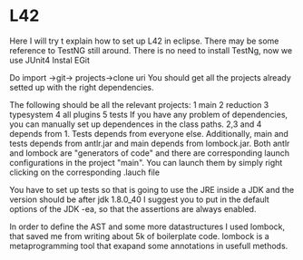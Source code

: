 # L42

Here I will try t explain how to set up L42 in eclipse.
There may be some reference to TestNG still around.
  There is no need to install TestNg, now we use JUnit4
Instal EGit

Do import ->git-> projects->clone uri
You should get all the projects already  setted up with the right dependencies.

The following should be all the relevant projects:
1 main
2 reduction
3 typesystem
4 all plugins
5 tests
If you have any problem of dependencies, you can manually set up dependences in the class paths.
2,3 and 4 depends from 1. Tests depends from everyone else.
Additionally, main and tests depends from antlr.jar and main depends from lombock.jar.
Both antlr and lombock are "generators of code" and there are
corresponding launch configurations in the project "main".
You can launch them by simply right clicking on the corresponding .lauch file

You have to set up tests so that is going to use the 
JRE inside a JDK
and the version should be after jdk 1.8.0_40
I suggest you to put in the default options of the JDK -ea, so that the assertions are always enabled.


In order to define the AST and some more datastructures I used lombock, that
saved me from writing about 5k of boilerplate code.
lombock is a metaprogramming tool that exapand some annotations in usefull methods.

